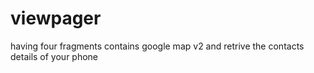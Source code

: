 viewpager
=========

having four fragments contains google map v2 and retrive the contacts details of your phone
